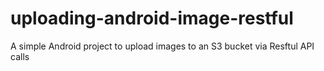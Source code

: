 # uploading-android-image-restful
A simple Android project to upload images to an S3 bucket via Resftul API calls

